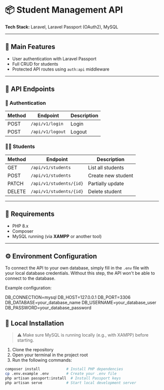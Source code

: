 # 📦 Student Management API

**Tech Stack:** Laravel, Laravel Passport (OAuth2), MySQL

---

## 🔐 Main Features

- User authentication with Laravel Passport
- Full CRUD for students
- Protected API routes using `auth:api` middleware

---

## 📘 API Endpoints

### 🔐 Authentication
| Method | Endpoint           | Description       |
|--------|--------------------|-------------------|
| POST   | `/api/v1/login`    | Login             |
| POST   | `/api/v1/logout`   | Logout            |

### 👨‍🎓 Students
| Method | Endpoint                      | Description           |
|--------|-------------------------------|-----------------------|
| GET    | `/api/v1/students`            | List all students     |
| POST   | `/api/v1/students`            | Create new student    |
| PATCH  | `/api/v1/students/{id}`       | Partially update      |
| DELETE | `/api/v1/students/{id}`       | Delete student        |

---

## 🧪 Requirements

- PHP 8.x
- Composer
- MySQL running (via **XAMPP** or another tool)

---


## ⚙️ Environment Configuration

To connect the API to your own database, simply fill in the `.env` file with your local database credentials. Without this step, the API won't be able to connect to the database.

Example configuration:

DB_CONNECTION=mysql
DB_HOST=127.0.0.1
DB_PORT=3306
DB_DATABASE=your_database_name
DB_USERNAME=your_database_user
DB_PASSWORD=your_database_password


## 🚀 Local Installation

> ⚠️ Make sure MySQL is running locally (e.g., with XAMPP) before starting.

1. Clone the repository  
2. Open your terminal in the project root  
3. Run the following commands:

```bash
composer install            # Install PHP dependencies
cp .env.example .env        # Create your .env file
php artisan passport:install  # Install Passport keys
php artisan serve           # Start local development server
